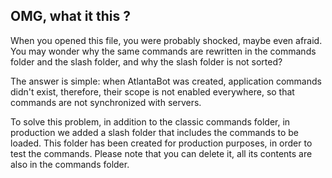 ## OMG, what it this ? 
When you opened this file, you were probably shocked, maybe even afraid.
You may wonder why the same commands are rewritten in the commands folder and the slash folder, and why the slash folder is not sorted?

The answer is simple: when AtlantaBot was created, application commands didn't exist, therefore, their scope is not enabled everywhere, so that commands are not synchronized with servers.

To solve this problem, in addition to the classic commands folder, in production we added a slash folder that includes the commands to be loaded. This folder has been created for production purposes, in order to test the commands. Please note that you can delete it, all its contents are also in the commands folder.